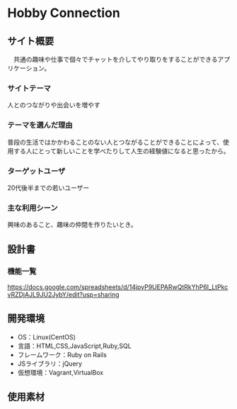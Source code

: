 # Hobby Connection

## サイト概要
　共通の趣味や仕事で個々でチャットを介してやり取りをすることができるアプリケーション。

### サイトテーマ
人とのつながりや出会いを増やす

### テーマを選んだ理由
普段の生活ではかかわることのない人とつながることができることによって、使用する人にとって新しいことを学べたりして人生の経験値になると思ったから。

### ターゲットユーザ
20代後半までの若いユーザー

### 主な利用シーン
興味のあること、趣味の仲間を作りたいとき。

## 設計書


### 機能一覧
<https://docs.google.com/spreadsheets/d/14jpyP9UEPARwQtRkYhP6I_LtPkcvRZDjAJL9JU2JybY/edit?usp=sharing>

## 開発環境
- OS：Linux(CentOS)
- 言語：HTML,CSS,JavaScript,Ruby,SQL
- フレームワーク：Ruby on Rails
- JSライブラリ：jQuery
- 仮想環境：Vagrant,VirtualBox

## 使用素材
